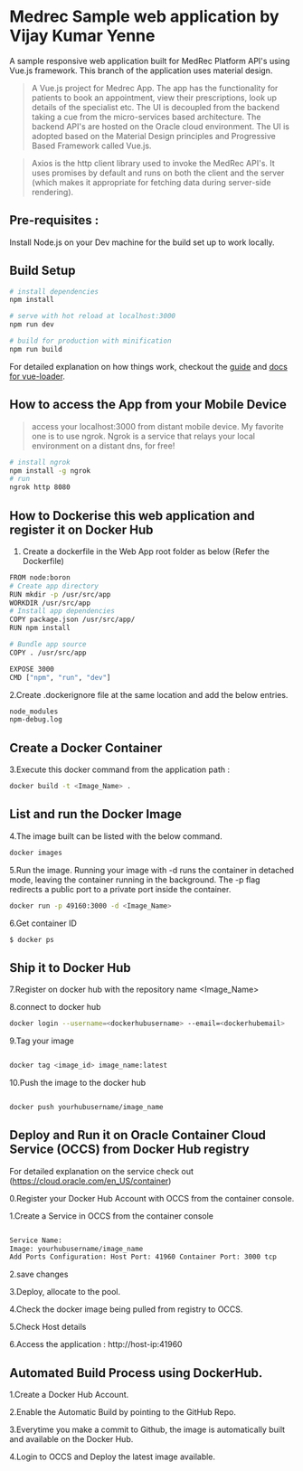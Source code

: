 # Medrec Sample web application  by Vijay Kumar Yenne
A sample responsive web application built for MedRec Platform API's using Vue.js framework. This branch of the application uses material design.


> A Vue.js project for Medrec App. The app has the functionality for patients to book an appointment, view their prescriptions, look up details of the specialist etc. The UI is decoupled from the backend taking a cue from the micro-services based architecture. The backend API's are hosted on the Oracle cloud environment. The UI is adopted based on the Material Design principles and Progressive Based Framework called Vue.js. 

> Axios is the http client library used to invoke the MedRec API's. It uses promises by default and runs on both the client and the server (which makes it appropriate for fetching data during server-side rendering). 

## Pre-requisites :
Install Node.js on your Dev machine for the build set up to work locally.

## Build Setup

```bash
# install dependencies
npm install

# serve with hot reload at localhost:3000
npm run dev

# build for production with minification
npm run build
```

For detailed explanation on how things work, checkout the [guide](http://vuejs-templates.github.io/webpack/) and [docs for vue-loader](http://vuejs.github.io/vue-loader).

## How to access the App from your Mobile Device
> access your localhost:3000 from distant mobile device. My favorite one is to use ngrok.
> Ngrok is a service that relays your local environment on a distant dns, for free!

```bash
# install ngrok
npm install -g ngrok
# run
ngrok http 8080
```

## How to Dockerise this web application and register it on Docker Hub
1. Create a dockerfile in the Web App root folder as below (Refer the Dockerfile)

```bash
FROM node:boron
# Create app directory
RUN mkdir -p /usr/src/app
WORKDIR /usr/src/app
# Install app dependencies
COPY package.json /usr/src/app/
RUN npm install

# Bundle app source
COPY . /usr/src/app

EXPOSE 3000
CMD ["npm", "run", "dev"]
```
2.Create .dockerignore file at the same location and add the below entries.

```bash
node_modules
npm-debug.log
```

## Create a Docker Container
3.Execute this docker command from the application path :
```bash
docker build -t <Image_Name> .
```

## List and run the Docker Image
4.The image built can be listed with the below command.

```bash
docker images
```
5.Run the image. Running your image with -d runs the container in detached mode, leaving the container running in the background. The -p flag redirects a public port to a private port inside the container. 

```bash
docker run -p 49160:3000 -d <Image_Name>

```
6.Get container ID

```bash
$ docker ps
```

## Ship it to Docker Hub

7.Register on docker hub with the repository name <Image_Name>

8.connect to docker hub

```bash
docker login --username=<dockerhubusername> --email=<dockerhubemail>

```
9.Tag your image

```bash

docker tag <image_id> image_name:latest

```

10.Push the image to the docker hub

```bash

docker push yourhubusername/image_name

```

## Deploy and Run it on Oracle Container Cloud Service (OCCS) from Docker Hub registry

For detailed explanation on the service check out (https://cloud.oracle.com/en_US/container)

0.Register your Docker Hub Account with OCCS from the container console.

1.Create a Service in OCCS from the container console

```bash

Service Name:
Image: yourhubusername/image_name
Add Ports Configuration: Host Port: 41960 Container Port: 3000 tcp

```

2.save changes

3.Deploy, allocate to the pool.

4.Check the docker image being pulled from registry to OCCS.

5.Check Host details

6.Access the application : http://host-ip:41960


## Automated Build Process using DockerHub.

1.Create a Docker Hub Account.

2.Enable the Automatic Build by pointing to the GitHub Repo.

3.Everytime you make a commit to Github, the image is automatically built and available on the Docker 
Hub.

4.Login to OCCS and Deploy the latest image available.